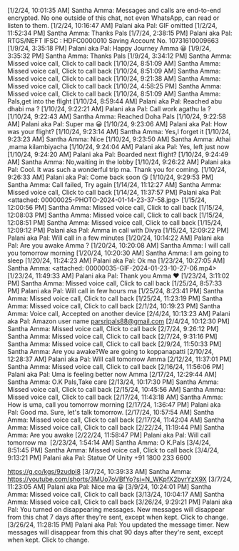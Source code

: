 [1/2/24, 10:01:35 AM] Santha Amma: ‎Messages and calls are end-to-end encrypted. No one outside of this chat, not even WhatsApp, can read or listen to them.
‎[1/2/24, 10:16:47 AM] Palani aka Pal: ‎GIF omitted
[1/2/24, 11:52:34 PM] Santha Amma: Thanks Pals
[1/7/24, 2:38:15 PM] Palani aka Pal: RTGS/NEFT IFSC : HDFC0000010
Saving Account No. 10731610009663
[1/9/24, 3:35:18 PM] Palani aka Pal: Happy Journey Amma 😀
[1/9/24, 3:35:32 PM] Santha Amma: Thanks Pals
[1/9/24, 3:34:12 PM] Santha Amma: ‎Missed voice call, ‎Click to call back
[1/10/24, 8:51:09 AM] Santha Amma: ‎Missed voice call, ‎Click to call back
[1/10/24, 8:51:09 AM] Santha Amma: ‎Missed voice call, ‎Click to call back
[1/10/24, 9:21:38 AM] Santha Amma: ‎Missed voice call, ‎Click to call back
[1/10/24, 4:58:25 PM] Santha Amma: ‎Missed voice call, ‎Click to call back
[1/10/24, 8:51:09 AM] Santha Amma: Pals,get into the flight
[1/10/24, 8:59:44 AM] Palani aka Pal: Reached abu dhabi ma ?
[1/10/24, 9:22:21 AM] Palani aka Pal: Call work agathu la ?
[1/10/24, 9:22:43 AM] Santha Amma: Reached Doha Pals
[1/10/24, 9:22:58 AM] Palani aka Pal: Super ma 😀
[1/10/24, 9:23:06 AM] Palani aka Pal: How was your flight?
[1/10/24, 9:23:14 AM] Santha Amma: Yes,I forget it
[1/10/24, 9:23:23 AM] Santha Amma: Nice
[1/10/24, 9:23:50 AM] Santha Amma: Athai  ,mama kilambiyacha
[1/10/24, 9:24:04 AM] Palani aka Pal: Yes, left just now
[1/10/24, 9:24:20 AM] Palani aka Pal: Boarded next flight?
[1/10/24, 9:24:49 AM] Santha Amma: No,waiting in the lobby
[1/10/24, 9:26:22 AM] Palani aka Pal: Cool. It was such a wonderful trip ma. Thank you for coming.
[1/10/24, 9:26:33 AM] Palani aka Pal: Come back soon 😘
[1/10/24, 9:29:53 PM] Santha Amma: ‎Call failed, ‎Try again
[1/14/24, 11:12:27 AM] Santha Amma: ‎Missed voice call, ‎Click to call back
‎[1/14/24, 11:37:57 PM] Palani aka Pal: ‎<attached: 00000025-PHOTO-2024-01-14-23-37-58.jpg>
[1/15/24, 12:00:56 PM] Santha Amma: ‎Missed voice call, ‎Click to call back
[1/15/24, 12:08:03 PM] Santha Amma: ‎Missed voice call, ‎Click to call back
[1/15/24, 12:08:51 PM] Santha Amma: ‎Missed voice call, ‎Click to call back
[1/15/24, 12:09:12 PM] Palani aka Pal: Amma in call with Divya
[1/15/24, 12:09:22 PM] Palani aka Pal: Will call in a few  minutes
[1/20/24, 10:14:22 AM] Palani aka Pal: Are you awake Amma ?
[1/20/24, 10:20:08 AM] Santha Amma: I will call you tomorrow morning
[1/20/24, 10:20:30 AM] Santha Amma: I am going to sleep
[1/20/24, 11:24:23 AM] Palani aka Pal: Ok ma
‎[1/23/24, 10:27:05 AM] Santha Amma: ‎<attached: 00000035-GIF-2024-01-23-10-27-06.mp4>
[1/23/24, 11:49:33 AM] Palani aka Pal: Thank you Amma ❤️
[1/23/24, 3:11:02 PM] Santha Amma: ‎Missed voice call, ‎Click to call back
[1/25/24, 8:57:33 PM] Palani aka Pal: Will call in few hours ma
[1/25/24, 8:23:41 PM] Santha Amma: ‎Missed voice call, ‎Click to call back
[1/25/24, 11:23:19 PM] Santha Amma: ‎Missed voice call, ‎Click to call back
[2/1/24, 10:19:23 PM] Santha Amma: ‎Voice call, ‎Accepted on another device
[2/4/24, 10:13:23 AM] Palani aka Pal: Amazon user name parsripals88@gmail.com
[2/4/24, 10:12:30 PM] Santha Amma: ‎Missed voice call, ‎Click to call back
[2/7/24, 9:26:12 PM] Santha Amma: ‎Missed voice call, ‎Click to call back
[2/7/24, 9:31:16 PM] Santha Amma: ‎Missed voice call, ‎Click to call back
[2/9/24, 11:50:33 PM] Santha Amma: Are you awake?We are  going to koppanapatti
[2/10/24, 12:28:37 AM] Palani aka Pal: Will call tomorrow Amma
[2/12/24, 11:37:01 PM] Santha Amma: ‎Missed voice call, ‎Click to call back
[2/16/24, 11:56:06 PM] Palani aka Pal: Uma is feeling better now Amma
[2/17/24, 12:29:44 AM] Santha Amma: O.K Pals,Take care
[2/13/24, 10:17:30 PM] Santha Amma: ‎Missed voice call, ‎Click to call back
[2/15/24, 10:45:56 AM] Santha Amma: ‎Missed voice call, ‎Click to call back
[2/17/24, 11:43:18 AM] Santha Amma: How is uma, call you tomorrow morning
[2/17/24, 1:36:47 PM] Palani aka Pal: Good ma. Sure, let's talk tomorrow.
[2/17/24, 10:57:54 AM] Santha Amma: ‎Missed voice call, ‎Click to call back
[2/17/24, 11:42:04 AM] Santha Amma: ‎Missed voice call, ‎Click to call back
[2/22/24, 11:19:44 PM] Santha Amma: Are you awake
[2/22/24, 11:58:47 PM] Palani aka Pal: Will call tomorrow ma ‎<This message was edited>
[2/23/24, 1:54:14 AM] Santha Amma: O K.Pals
[3/4/24, 8:51:45 PM] Santha Amma: ‎Missed voice call, ‎Click to call back
[3/4/24, 9:13:21 PM] Palani aka Pal: Statue Of Unity
+91 1800 233 6600

 https://g.co/kgs/9zudpi8
[3/7/24, 10:39:33 AM] Santha Amma: https://youtube.com/shorts/3MUo7oVBfYo?si=N_WKpfX2byrYzX9X
[3/7/24, 11:23:05 AM] Palani aka Pal: Nice ma 😀
[3/9/24, 10:24:01 PM] Santha Amma: ‎Missed voice call, ‎Click to call back
[3/13/24, 10:04:17 AM] Santha Amma: ‎Missed voice call, ‎Click to call back
[3/26/24, 9:29:21 PM] Palani aka Pal: ‎‎‎You turned on disappearing messages. ‎New messages will disappear from this chat ‎7 days after they're sent, except when kept. ‎Click to change.
[3/26/24, 11:28:15 PM] Palani aka Pal: ‎‎‎You updated the message timer. ‎New messages will disappear from this chat ‎90 days after they're sent, except when kept. ‎Click to change.
